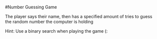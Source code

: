 #Number Guessing Game

The player says their name, then has a specified amount of tries to guess the random number the computer is holding

Hint: Use a binary search when playing the game (:
